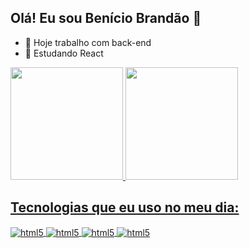 ## Olá! Eu sou Benício Brandão 👋
- 🔨 Hoje trabalho com back-end
- 📗 Estudando React
<div>
 <a href="https://beacons.ai/Benicio227">
 <img height="180em" src="https://github-readme-stats.vercel.app/api?username=Benicio227&show_icons=true&theme=radical&include_all_commits=true&count_private=true"/>
 <img height="180em" src="https://github-readme-stats.vercel.app/api/top-langs/?username=Benicio227&layout=compact&langs_count=16&theme=radical"/>
</div> 

## Tecnologias que eu uso no meu dia:

<div style="display: inline_block"<br/>
 <img align="center" alt="html5" src="https://img.shields.io/badge/JavaScript-F7DF1E?style=for-the-badge&logo=javascript&logoColor=black"/>
 <img align="center" alt="html5" src="https://img.shields.io/badge/HTML5-E34F26?style=for-the-badge&logo=html5&logoColor=white"/>
 <img align="center" alt="html5" src="https://img.shields.io/badge/CSS3-1572B6?style=for-the-badge&logo=css3&logoColor=white"/>
  <img align="center" alt="html5" src="https://img.shields.io/badge/React-20232A?style=for-the-badge&logo=react&logoColor=61DAFB"/>
</div>
